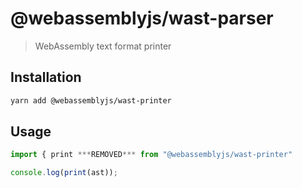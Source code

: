 # @webassemblyjs/wast-parser

> WebAssembly text format printer

## Installation

```sh
yarn add @webassemblyjs/wast-printer
```

## Usage

```js
import { print ***REMOVED*** from "@webassemblyjs/wast-printer"

console.log(print(ast));
```
